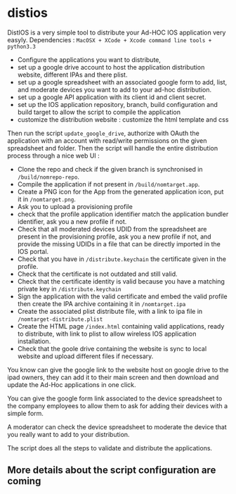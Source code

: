 distios
=======

DistIOS is a very simple tool to distribute your Ad-HOC IOS application very
easyly. 
Dependencies : `MacOSX + XCode + Xcode command line tools + python3.3`

- Configure the applications you want to distribute, 
- set up a google drive account to host the application distribution website,
  different IPAs and there plist.
- set up a google spreadsheet with an associated google form to add, list, and
  moderate devices you want to add to your ad-hoc distribution.
- set up a google API application with its client id and client secret.
- set up the IOS application repository, branch, build configuration and build
  target to allow the script to compile the application
- customize the distribution website : customize the html template and css

Then run the script `update_google_drive`, authorize with OAuth the application
with an account with read/write permissions on the given spreadsheet and
folder. Then the script will handle the entire distribution process through a nice web UI :

- Clone the repo and check if the given branch is synchronised in `/build/nomrepo-repo`.
- Compile the application if not present in `/build/nomtarget.app`.
- Create a PNG icon for the App from the generated application icon, put it in `/nomtarget.png`.
- Ask you to upload a provisioning profile 
- check that the profile application identifier match the application bundler
  identifier, ask you a new profile if not.
- Check that all moderated devices UDID from the spreadsheet are present in the
  provisioning profile, ask you a new profile if not, and provide the missing
  UDIDs in a file that can be directly imported in the IOS portal.
- Check that you have in `/distribute.keychain` the certificate given in the profile.
- Check that the certificate is not outdated and still valid.
- Check that the certificate identity is valid because you have a matching
  private key in `/distribute.keychain`
- Sign the application with the valid certificate and embed the valid profile
  then create the IPA archive containing it in `/nomtarget.ipa`
- Create the associated plist distribute file, with a link to ipa file in
  `/nomtarget-distribute.plist`
- Create the HTML page `/index.html` containing valid applications, ready to
  distribute, with link to plist to allow wireless IOS application installation.
- Check that the goole drive containing the website is sync to local website
  and upload different files if necessary.

You know can give the google link to the website host on google drive to the
ipad owners, they can add it to their main screen and then download and update
the Ad-Hoc applications in one click.

You can give the google form link associated to the device spreadsheet to the company
employees to allow them to ask for adding their devices with a simple form.

A moderator can check the device spreadsheet to moderate the device that you
really want to add to your distribution.

The script does all the steps to validate and distribute the applications.

## More details about the script configuration are coming
